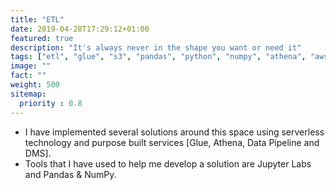 ```yaml
---
title: "ETL"
date: 2019-04-28T17:29:12+01:00
featured: true
description: "It's always never in the shape you want or need it"
tags: ["etl", "glue", "s3", "pandas", "python", "numpy", "athena", "aws data pipelines"]
image: ""
fact: ""
weight: 500
sitemap:
  priority : 0.8
---
```


- I have implemented several solutions around this space using serverless technology and purpose built services [Glue, Athena, Data Pipeline and DMS]. 
- Tools that I have used to help me develop a solution are Jupyter Labs and Pandas & NumPy. 
